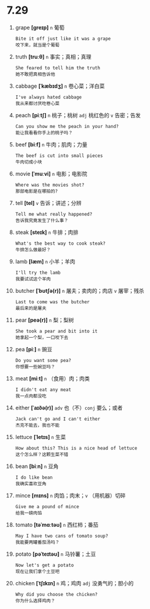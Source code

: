 # 7.29

1. grape **[ɡreɪp]** `n` 葡萄

   ```
   Bite it off just like it was a grape
   咬下来，就当是个葡萄
   ```

2. truth **[truːθ]** `n` 事实；真相；真理

   ```
   She feared to tell him the truth
   她不敢把真相告诉他
   ```

3. cabbage **[ˈkæbɪdʒ]** `n` 卷心菜；洋白菜

   ```
   I've always hated cabbage
   我从来都讨厌吃卷心菜
   ```

4. peach **[piːtʃ]** `n` 桃子；桃树 `adj` 桃红色的 `v` 告密；告发

   ```
   Can you show me the peach in your hand?
   能让我看看你手上的桃子吗？
   ```

5. beef **[biːf]** `n` 牛肉；肌肉；力量

   ```
   The beef is cut into small pieces
   牛肉切成小块
   ```

6. movie **[ˈmuːvi]** `n` 电影；电影院

   ```
   Where was the movies shot?
   那部电影是在哪拍的?
   ```

7. tell **[tel]** `v` 告诉；讲述；分辨

   ```
   Tell me what really happened?
   告诉我究竟发生了什么事？
   ```

8. steak **[steɪk]** `n` 牛排；肉排

   ```
   What's the best way to cook steak?
   牛排怎么做最好？
   ```

9. lamb **[læm]** `n` 小羊；羊肉

   ```
   I'll try the lamb
   我要试试这个羊肉
   ```

10. butcher **[ˈbʊtʃə(r)]** `n` 屠夫；卖肉的；肉店 `v` 屠宰；残杀

    ```
    Last to come was the butcher
    最后来的是屠夫
    ```

11. pear **[peə(r)]** `n` 梨；梨树

    ```
    She took a pear and bit into it
    她拿起一个梨，一口咬下去
    ```

12. pea **[piː]** `n` 豌豆

    ```
    Do you want some pea?
    你想要一些豌豆吗？
    ```

13. meat **[miːt]** `n` （食用）肉；肉类

    ```
    I didn't eat any meat
    我一点肉都没吃
    ```

14. either **[ˈaɪðə(r)]** `adv` 也（不）`conj` 要么；或者

    ```
    Jack can't go and I can't either
    杰克不能去，我也不能
    ```

15. lettuce **[ˈletɪs]** `n` 生菜

    ```
    How about this? This is a nice head of lettuce
    这个怎么样？这颗生菜不错
    ```

16. bean **[biːn]** `n` 豆角

    ```
    I do like bean
    我确实喜欢豆角
    ```

17. mince **[mɪns]** `n` 肉馅；肉末；`v` （用机器）切碎

    ```
    Give me a pound of mince
    给我一磅肉馅
    ```

18. tomato **[təˈmɑːtəʊ]** `n` 西红柿；番茄

    ```
    May I have two cans of tomato soup?
    我能要两罐番茄汤吗？
    ```

19. potato **[pəˈteɪtəʊ]** `n` 马铃薯；土豆

    ```
    Now let's get a potato
    现在让我们拿个土豆吧
    ```

20. chicken **[ˈtʃɪkɪn]** `n` 鸡；鸡肉 `adj` 没勇气的；胆小的
    ```
    Why did you choose the chicken?
    你为什么选择鸡肉？
    ```
